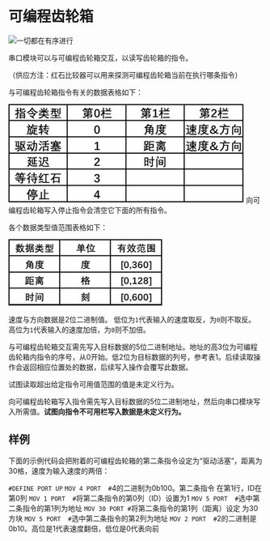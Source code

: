 # 可编程齿轮箱
![一切都在有序进行](block:create:sequenced_gearshift)

串口模块可以与可编程齿轮箱交互，以读写齿轮箱的指令。

（供应方注：红石比较器可以用来探测可编程齿轮箱当前在执行哪条指令）

与可编程齿轮箱指令有关的数据表格如下：

![表1](../img/seq_gearshift/table1.png)
向可编程齿轮箱写入停止指令会清空它下面的所有指令。

各个数据类型值范围表格如下：

![表2](../img/seq_gearshift/table2.png)

速度与方向数据是2位二进制值。
低位为`1`代表输入的速度取反，为`0`则不取反。
高位为`1`代表输入的速度加倍，为`0`则不加倍。

与可编程齿轮箱交互需先写入目标数据的5位二进制地址。地址的高3位为可编程齿轮箱内指令的序号，从0开始。低2位为目标数据的列号，参考表1。后续读取操作会返回相应位置处的数据，后续写入操作会覆写此数据。

试图读取超出给定指令可用值范围的值是未定义行为。

向可编程齿轮箱写入指令需先写入目标数据的5位二进制地址，然后向串口模块写入所需值。**试图向指令不可用栏写入数据是未定义行为。**

## 样例

下面的示例代码会把附着的可编程齿轮箱的第二条指令设定为“驱动活塞”，距离为30格，速度为输入速度的两倍：

`#DEFINE PORT UP`
`MOV 4 PORT  #`4的二进制为0b100。第二条指令 在第1行，ID在第0列
`MOV 1 PORT  #`将第二条指令的第0列（ID）设置为1
`MOV 5 PORT  #`选中第二条指令的第1列为地址
`MOV 30 PORT #`将第二条指令的第1列（距离）设定 为30方块
`MOV 5 PORT  #`选中第二条指令的第2列为地址
`MOV 2 PORT  #`2的二进制是0b10。高位是1代表速度翻倍，低位是0代表向前
